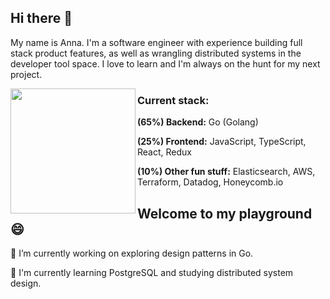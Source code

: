 ## Hi there 👋 

My name is Anna. I'm a software engineer with experience building full stack product features, as well as wrangling distributed systems in the developer tool space. I love to learn and I'm always on the hunt for my next project. 
 

<p align="center">
<img src="https://user-images.githubusercontent.com/44475953/120955031-5af98d00-c705-11eb-80d8-1abb51984c26.png" width=200 align="left">

### Current stack: 

**(65%) Backend:** Go (Golang)

**(25%) Frontend:** JavaScript, TypeScript, React, Redux

**(10%) Other fun stuff:** Elasticsearch, AWS, Terraform, Datadog, Honeycomb.io
</p>


## Welcome to my playground 😄

🔭 I’m currently working on exploring design patterns in Go.

🌱 I'm currently learning PostgreSQL and studying distributed system design. 
 

<!--
**annabkr/annabkr** is a ✨ _special_ ✨ repository because its `README.md` (this file) appears on your GitHub profile.

🔭 I’m currently working on exploring design patterns in Go.

🌱 I'm currently learning PostgreSQL and distributed system design.

😄 **Pronouns:** She/her

Here are some ideas to get you started:

- 🔭 I’m currently working on ...
- 🌱 I’m currently learning ...
- 👯 I’m looking to collaborate on ...
- 🤔 I’m looking for help with ...
- 💬 Ask me about ...
- 📫 How to reach me: ...
- 😄 Pronouns: ...
- ⚡ Fun fact: ...
-->
 
